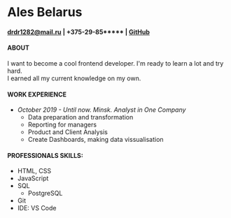 # Ales Belarus
#### drdr1282@mail.ru | +375-29-85***** | [GitHub](https://github.com/SaXaPhonist)

#### ABOUT
I want to become a cool frontend developer. I'm ready to learn a lot and try hard.  
I earned all my current knowledge on my own.

#### WORK EXPERIENCE
 * *October 2019 - Until now. Minsk. Analyst in One Company*  
   - Data preparation and transformation
   - Reporting for managers
   - Product and Client Analysis
   - Create Dashboards, making data vissualisation

#### PROFESSIONALS SKILLS:

* HTML, CSS
* JavaScript
* SQL
  - PostgreSQL
* Git
* IDE: VS Code
 
